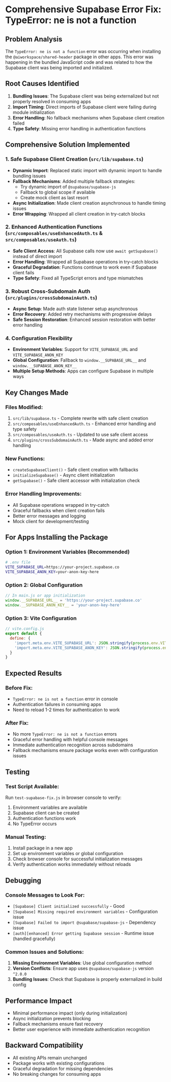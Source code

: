 # Comprehensive Supabase Error Fix: TypeError: ne is not a function

## Problem Analysis
The `TypeError: ne is not a function` error was occurring when installing the `@aiworkspace/shared-header` package in other apps. This error was happening in the bundled JavaScript code and was related to how the Supabase client was being imported and initialized.

## Root Causes Identified
1. **Bundling Issues**: The Supabase client was being externalized but not properly resolved in consuming apps
2. **Import Timing**: Direct imports of Supabase client were failing during module initialization
3. **Error Handling**: No fallback mechanisms when Supabase client creation failed
4. **Type Safety**: Missing error handling in authentication functions

## Comprehensive Solution Implemented

### 1. **Safe Supabase Client Creation** (`src/lib/supabase.ts`)
- **Dynamic Import**: Replaced static import with dynamic import to handle bundling issues
- **Fallback Mechanisms**: Added multiple fallback strategies:
  - Try dynamic import of `@supabase/supabase-js`
  - Fallback to global scope if available
  - Create mock client as last resort
- **Async Initialization**: Made client creation asynchronous to handle timing issues
- **Error Wrapping**: Wrapped all client creation in try-catch blocks

### 2. **Enhanced Authentication Functions** (`src/composables/useEnhancedAuth.ts` & `src/composables/useAuth.ts`)
- **Safe Client Access**: All Supabase calls now use `await getSupabase()` instead of direct import
- **Error Handling**: Wrapped all Supabase operations in try-catch blocks
- **Graceful Degradation**: Functions continue to work even if Supabase client fails
- **Type Safety**: Fixed all TypeScript errors and type mismatches

### 3. **Robust Cross-Subdomain Auth** (`src/plugins/crossSubdomainAuth.ts`)
- **Async Setup**: Made auth state listener setup asynchronous
- **Error Recovery**: Added retry mechanisms with progressive delays
- **Safe Session Restoration**: Enhanced session restoration with better error handling

### 4. **Configuration Flexibility**
- **Environment Variables**: Support for `VITE_SUPABASE_URL` and `VITE_SUPABASE_ANON_KEY`
- **Global Configuration**: Fallback to `window.__SUPABASE_URL__` and `window.__SUPABASE_ANON_KEY__`
- **Multiple Setup Methods**: Apps can configure Supabase in multiple ways

## Key Changes Made

### Files Modified:
1. `src/lib/supabase.ts` - Complete rewrite with safe client creation
2. `src/composables/useEnhancedAuth.ts` - Enhanced error handling and type safety
3. `src/composables/useAuth.ts` - Updated to use safe client access
4. `src/plugins/crossSubdomainAuth.ts` - Made async and added error handling

### New Functions:
- `createSupabaseClient()` - Safe client creation with fallbacks
- `initializeSupabase()` - Async client initialization
- `getSupabase()` - Safe client accessor with initialization check

### Error Handling Improvements:
- All Supabase operations wrapped in try-catch
- Graceful fallbacks when client creation fails
- Better error messages and logging
- Mock client for development/testing

## For Apps Installing the Package

### Option 1: Environment Variables (Recommended)
```bash
# .env file
VITE_SUPABASE_URL=https://your-project.supabase.co
VITE_SUPABASE_ANON_KEY=your-anon-key-here
```

### Option 2: Global Configuration
```javascript
// In main.js or app initialization
window.__SUPABASE_URL__ = 'https://your-project.supabase.co'
window.__SUPABASE_ANON_KEY__ = 'your-anon-key-here'
```

### Option 3: Vite Configuration
```javascript
// vite.config.js
export default {
  define: {
    'import.meta.env.VITE_SUPABASE_URL': JSON.stringify(process.env.VITE_SUPABASE_URL),
    'import.meta.env.VITE_SUPABASE_ANON_KEY': JSON.stringify(process.env.VITE_SUPABASE_ANON_KEY)
  }
}
```

## Expected Results

### Before Fix:
- `TypeError: ne is not a function` error in console
- Authentication failures in consuming apps
- Need to reload 1-2 times for authentication to work

### After Fix:
- No more `TypeError: ne is not a function` errors
- Graceful error handling with helpful console messages
- Immediate authentication recognition across subdomains
- Fallback mechanisms ensure package works even with configuration issues

## Testing

### Test Script Available:
Run `test-supabase-fix.js` in browser console to verify:
1. Environment variables are available
2. Supabase client can be created
3. Authentication functions work
4. No TypeError occurs

### Manual Testing:
1. Install package in a new app
2. Set up environment variables or global configuration
3. Check browser console for successful initialization messages
4. Verify authentication works immediately without reloads

## Debugging

### Console Messages to Look For:
- `[Supabase] Client initialized successfully` - Good
- `[Supabase] Missing required environment variables` - Configuration issue
- `[Supabase] Failed to import @supabase/supabase-js` - Dependency issue
- `[auth][enhanced] Error getting Supabase session` - Runtime issue (handled gracefully)

### Common Issues and Solutions:
1. **Missing Environment Variables**: Use global configuration method
2. **Version Conflicts**: Ensure app uses `@supabase/supabase-js` version `^2.0.0`
3. **Bundling Issues**: Check that Supabase is properly externalized in build config

## Performance Impact
- Minimal performance impact (only during initialization)
- Async initialization prevents blocking
- Fallback mechanisms ensure fast recovery
- Better user experience with immediate authentication recognition

## Backward Compatibility
- All existing APIs remain unchanged
- Package works with existing configurations
- Graceful degradation for missing dependencies
- No breaking changes for consuming apps
